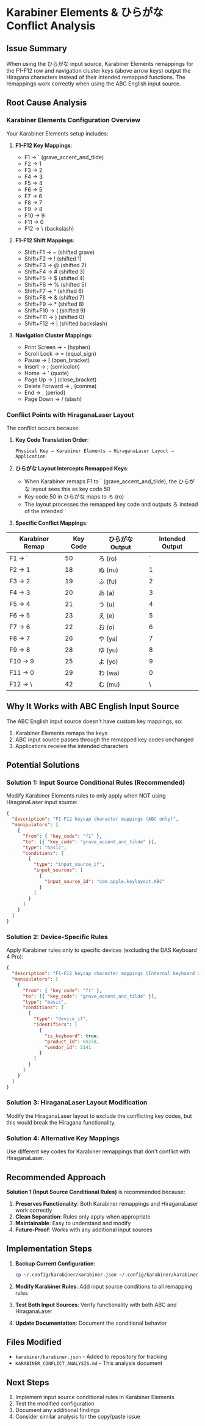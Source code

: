 # Karabiner Elements & ひらがな Conflict Analysis

## **Issue Summary**

When using the ひらがな input source, Karabiner Elements remappings for the F1-F12 row and navigation cluster keys (above arrow keys) output the Hiragana characters instead of their intended remapped functions. The remappings work correctly when using the ABC English input source.

## **Root Cause Analysis**

### **Karabiner Elements Configuration Overview**

Your Karabiner Elements setup includes:

1. **F1-F12 Key Mappings**:
   - F1 → ` (grave_accent_and_tilde)
   - F2 → 1
   - F3 → 2
   - F4 → 3
   - F5 → 4
   - F6 → 5
   - F7 → 6
   - F8 → 7
   - F9 → 8
   - F10 → 9
   - F11 → 0
   - F12 → \ (backslash)

2. **F1-F12 Shift Mappings**:
   - Shift+F1 → ~ (shifted grave)
   - Shift+F2 → ! (shifted 1)
   - Shift+F3 → @ (shifted 2)
   - Shift+F4 → # (shifted 3)
   - Shift+F5 → $ (shifted 4)
   - Shift+F6 → % (shifted 5)
   - Shift+F7 → ^ (shifted 6)
   - Shift+F8 → & (shifted 7)
   - Shift+F9 → * (shifted 8)
   - Shift+F10 → ( (shifted 9)
   - Shift+F11 → ) (shifted 0)
   - Shift+F12 → | (shifted backslash)

3. **Navigation Cluster Mappings**:
   - Print Screen → - (hyphen)
   - Scroll Lock → = (equal_sign)
   - Pause → [ (open_bracket)
   - Insert → ; (semicolon)
   - Home → ' (quote)
   - Page Up → ] (close_bracket)
   - Delete Forward → , (comma)
   - End → . (period)
   - Page Down → / (slash)

### **Conflict Points with HiraganaLaser Layout**

The conflict occurs because:

1. **Key Code Translation Order**:
   ```
   Physical Key → Karabiner Elements → HiraganaLaser Layout → Application
   ```

2. **ひらがな Layout Intercepts Remapped Keys**:
   - When Karabiner remaps F1 to ` (grave_accent_and_tilde), the ひらがな layout sees this as key code 50
   - Key code 50 in ひらがな maps to ろ (ro)
   - The layout processes the remapped key code and outputs ろ instead of the intended `

3. **Specific Conflict Mappings**:

| Karabiner Remap | Key Code | ひらがな Output | Intended Output |
|-----------------|----------|---------------------|-----------------|
| F1 → ` | 50 | ろ (ro) | ` |
| F2 → 1 | 18 | ぬ (nu) | 1 |
| F3 → 2 | 19 | ふ (fu) | 2 |
| F4 → 3 | 20 | あ (a) | 3 |
| F5 → 4 | 21 | う (u) | 4 |
| F6 → 5 | 23 | え (e) | 5 |
| F7 → 6 | 22 | お (o) | 6 |
| F8 → 7 | 26 | や (ya) | 7 |
| F9 → 8 | 28 | ゆ (yu) | 8 |
| F10 → 9 | 25 | よ (yo) | 9 |
| F11 → 0 | 29 | わ (wa) | 0 |
| F12 → \ | 42 | む (mu) | \ |

## **Why It Works with ABC English Input Source**

The ABC English input source doesn't have custom key mappings, so:
1. Karabiner Elements remaps the keys
2. ABC input source passes through the remapped key codes unchanged
3. Applications receive the intended characters

## **Potential Solutions**

### **Solution 1: Input Source Conditional Rules (Recommended)**

Modify Karabiner Elements rules to only apply when NOT using HiraganaLaser input source:

```json
{
  "description": "F1-F12 keycap character mappings (ABC only)",
  "manipulators": [
    {
      "from": { "key_code": "f1" },
      "to": [{ "key_code": "grave_accent_and_tilde" }],
      "type": "basic",
      "conditions": [
        {
          "type": "input_source_if",
          "input_sources": [
            {
              "input_source_id": "com.apple.keylayout.ABC"
            }
          ]
        }
      ]
    }
  ]
}
```

### **Solution 2: Device-Specific Rules**

Apply Karabiner rules only to specific devices (excluding the DAS Keyboard 4 Pro):

```json
{
  "description": "F1-F12 keycap character mappings (Internal keyboard only)",
  "manipulators": [
    {
      "from": { "key_code": "f1" },
      "to": [{ "key_code": "grave_accent_and_tilde" }],
      "type": "basic",
      "conditions": [
        {
          "type": "device_if",
          "identifiers": [
            {
              "is_keyboard": true,
              "product_id": 65278,
              "vendor_id": 3141
            }
          ]
        }
      ]
    }
  ]
}
```

### **Solution 3: HiraganaLaser Layout Modification**

Modify the HiraganaLaser layout to exclude the conflicting key codes, but this would break the Hiragana functionality.

### **Solution 4: Alternative Key Mappings**

Use different key codes for Karabiner remappings that don't conflict with HiraganaLaser.

## **Recommended Approach**

**Solution 1 (Input Source Conditional Rules)** is recommended because:

1. **Preserves Functionality**: Both Karabiner remappings and HiraganaLaser work correctly
2. **Clean Separation**: Rules only apply when appropriate
3. **Maintainable**: Easy to understand and modify
4. **Future-Proof**: Works with any additional input sources

## **Implementation Steps**

1. **Backup Current Configuration**:
   ```bash
   cp ~/.config/karabiner/karabiner.json ~/.config/karabiner/karabiner.json.backup
   ```

2. **Modify Karabiner Rules**: Add input source conditions to all remapping rules

3. **Test Both Input Sources**: Verify functionality with both ABC and HiraganaLaser

4. **Update Documentation**: Document the conditional behavior

## **Files Modified**

- `karabiner/karabiner.json` - Added to repository for tracking
- `KARABINER_CONFLICT_ANALYSIS.md` - This analysis document

## **Next Steps**

1. Implement input source conditional rules in Karabiner Elements
2. Test the modified configuration
3. Document any additional findings
4. Consider similar analysis for the copy/paste issue
